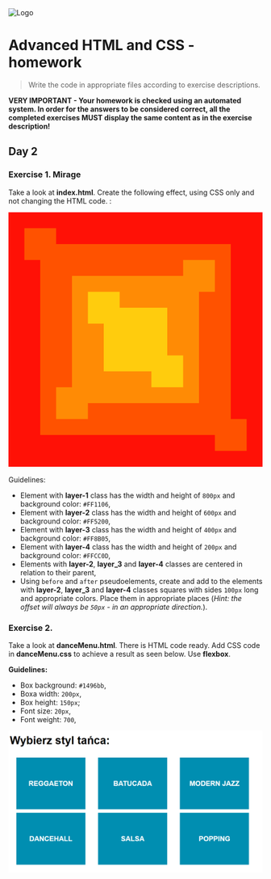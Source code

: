 <img alt="Logo" src="http://coderslab.pl/wp-content/themes/coderslab/svg/logo-coderslab.svg" width="400">

# Advanced HTML and CSS - homework

> Write the code in appropriate files according to exercise descriptions.

**VERY IMPORTANT - Your homework is checked using an automated system. In order for the answers to be considered correct, all the completed exercises MUST display the same content as in the exercise description!**

## Day 2

### Exercise 1. Mirage

Take a look at __index.html__. Create the following effect, using CSS only and not changing the HTML code. :

![Mirage](images/mirage.png)

Guidelines:
* Element with __layer-1__ class has the width and height of ```800px``` and background color: ```#FF1106```,
* Element with __layer-2__ class has the width and height of ```600px``` and background color: ```#FF5200```,
* Element with __layer-3__ class has the width and height of ```400px``` and background color: ```#FF8B05```,
* Element with __layer-4__ class has the width and height of ```200px``` and background color: ```#FFCC0D```,
* Elements with __layer-2__, __layer_3__ and __layer-4__ classes are centered in relation to their parent,
* Using ```before``` and ```after``` pseudoelements, create and add to the elements with __layer-2__, __layer_3__ and __layer-4__ classes squares with sides ```100px``` long and appropriate colors. Place them in appropriate places (_Hint: the offset will always be ```50px``` - in an appropriate direction._).

### Exercise 2.

Take a look at __danceMenu.html__. There is HTML code ready.
Add CSS code in  __danceMenu.css__ to achieve a result as seen below. Use **flexbox**.

**Guidelines:**
* Box background: `#1496bb`,
* Boxa width: ```200px```,
* Box height: ```150px```;
* Font size: ```20px```,
* Font weight: ```700```,


![Dance](images/danceSchool.png)
